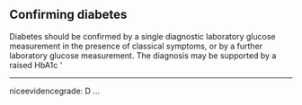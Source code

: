 ## Confirming diabetes
Diabetes should be confirmed by a single diagnostic laboratory glucose measurement in the presence of classical symptoms, or by a further laboratory glucose measurement. The diagnosis may be supported by a raised HbA1c
'


---
niceevidencegrade: D
...

